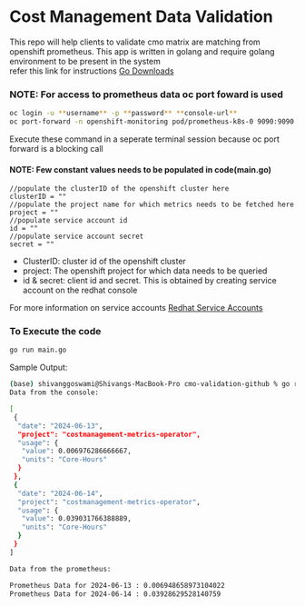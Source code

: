 # Cost Management Data Validation 

This repo will help clients to validate cmo matrix are matching from openshift prometheus.
This app is written in golang and require golang environment to be present in the system <br>
refer this link for instructions [Go Downloads](https://go.dev/dl/)

### NOTE: For access to prometheus data oc port foward is used
```sh
oc login -u **username** -p **password** **console-url**
oc port-forward -n openshift-monitoring pod/prometheus-k8s-0 9090:9090
```
Execute these command in a seperate terminal session because oc port forward is a blocking call

#### NOTE: Few constant values needs to be populated in code(main.go)

```golang
//populate the clusterID of the openshift cluster here
clusterID = ""
//populate the project name for which metrics needs to be fetched here
project = ""
//populate service account id
id = ""
//populate service account secret
secret = ""
```

* ClusterID: cluster id of the openshift cluster
* project: The openshift project for which data needs to be queried
* id & secret: client id and secret. This is obtained by creating service account on the redhat console

For more information on service accounts [Redhat Service Accounts](https://access.redhat.com/articles/7036194#step-4-update-your-api-integration-9)

### To Execute the code 
```sh
go run main.go
```

Sample Output:
```sh
(base) shivanggoswami@Shivangs-MacBook-Pro cmo-validation-github % go run main.go
Data from the console:

[
 {
  "date": "2024-06-13",
  "project": "costmanagement-metrics-operator",
  "usage": {
   "value": 0.006976286666667,
   "units": "Core-Hours"
  }
 },
 {
  "date": "2024-06-14",
  "project": "costmanagement-metrics-operator",
  "usage": {
   "value": 0.039031766388889,
   "units": "Core-Hours"
  }
 }
]

Data from the prometheus:

Prometheus Data for 2024-06-13 : 0.006948658973104022
Prometheus Data for 2024-06-14 : 0.03928629528140759
```
